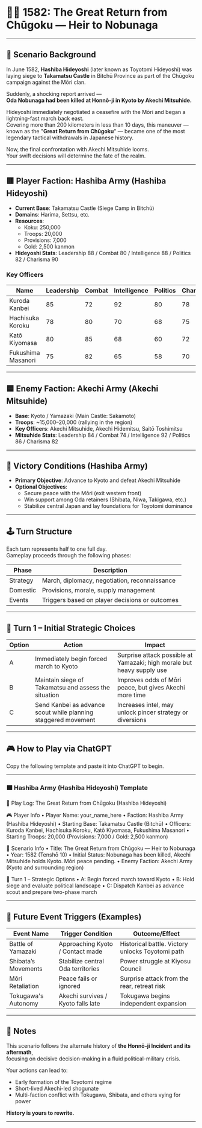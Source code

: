 # 🏃‍♂️ 1582: The Great Return from Chūgoku — Heir to Nobunaga

---

## 📘 Scenario Background

In June 1582, **Hashiba Hideyoshi** (later known as Toyotomi Hideyoshi) was laying siege to **Takamatsu Castle** in Bitchū Province as part of the Chūgoku campaign against the Mōri clan.

Suddenly, a shocking report arrived —  
**Oda Nobunaga had been killed at Honnō-ji in Kyoto by Akechi Mitsuhide.**

Hideyoshi immediately negotiated a ceasefire with the Mōri and began a lightning-fast march back east.  
Covering more than 200 kilometers in less than 10 days, this maneuver — known as the "**Great Return from Chūgoku**" — became one of the most legendary tactical withdrawals in Japanese history.

Now, the final confrontation with Akechi Mitsuhide looms.  
Your swift decisions will determine the fate of the realm.

---

## 🟥 Player Faction: Hashiba Army (Hashiba Hideyoshi)

- **Current Base**: Takamatsu Castle (Siege Camp in Bitchū)
- **Domains**: Harima, Settsu, etc.  
- **Resources**:  
  - Koku: 250,000  
  - Troops: 20,000  
  - Provisions: 7,000  
  - Gold: 2,500 kanmon  
- **Hideyoshi Stats**: Leadership 88 / Combat 80 / Intelligence 88 / Politics 82 / Charisma 90

### Key Officers

| Name             | Leadership | Combat | Intelligence | Politics | Charisma |
|------------------|------------|--------|--------------|----------|----------|
| Kuroda Kanbei    | 85         | 72     | 92           | 80       | 78       |
| Hachisuka Koroku | 78         | 80     | 70           | 68       | 75       |
| Katō Kiyomasa    | 80         | 85     | 68           | 60       | 72       |
| Fukushima Masanori | 75       | 82     | 65           | 58       | 70       |

---

## 🟦 Enemy Faction: Akechi Army (Akechi Mitsuhide)

- **Base**: Kyoto / Yamazaki (Main Castle: Sakamoto)  
- **Troops**: ~15,000–20,000 (rallying in the region)  
- **Key Officers**: Akechi Mitsuhide, Akechi Hidemitsu, Saitō Toshimitsu  
- **Mitsuhide Stats**: Leadership 84 / Combat 74 / Intelligence 92 / Politics 86 / Charisma 82

---

## 🎯 Victory Conditions (Hashiba Army)

- **Primary Objective**: Advance to Kyoto and defeat Akechi Mitsuhide  
- **Optional Objectives**:
  - Secure peace with the Mōri (exit western front)
  - Win support among Oda retainers (Shibata, Niwa, Takigawa, etc.)
  - Stabilize central Japan and lay foundations for Toyotomi dominance

---

## 🕹️ Turn Structure

Each turn represents half to one full day.  
Gameplay proceeds through the following phases:

| Phase   | Description                                     |
|---------|-------------------------------------------------|
| Strategy | March, diplomacy, negotiation, reconnaissance  |
| Domestic | Provisions, morale, supply management           |
| Events   | Triggers based on player decisions or outcomes |

---

## 🔰 Turn 1 – Initial Strategic Choices

| Option | Action | Impact |
|--------|--------|--------|
| A | Immediately begin forced march to Kyoto | Surprise attack possible at Yamazaki; high morale but heavy supply use |
| B | Maintain siege of Takamatsu and assess the situation | Improves odds of Mōri peace, but gives Akechi more time |
| C | Send Kanbei as advance scout while planning staggered movement | Increases intel, may unlock pincer strategy or diversions |

---

## 🎮 How to Play via ChatGPT

Copy the following template and paste it into ChatGPT to begin.

---

### 🟧 Hashiba Army (Hashiba Hideyoshi) Template

📝 Play Log: The Great Return from Chūgoku (Hashiba Hideyoshi)

🎮 Player Info
	•	Player Name: your_name_here
	•	Faction: Hashiba Army (Hashiba Hideyoshi)
	•	Starting Base: Takamatsu Castle (Bitchū)
	•	Officers: Kuroda Kanbei, Hachisuka Koroku, Katō Kiyomasa, Fukushima Masanori
	•	Starting Troops: 20,000 (Provisions: 7,000 / Gold: 2,500 kanmon)

📘 Scenario Info
	•	Title: The Great Return from Chūgoku — Heir to Nobunaga
	•	Year: 1582 (Tenshō 10)
	•	Initial Status: Nobunaga has been killed, Akechi Mitsuhide holds Kyoto. Mōri peace pending.
	•	Enemy Faction: Akechi Army (Kyoto and surrounding region)

🎯 Turn 1 – Strategic Options
	•	A: Begin forced march toward Kyoto
	•	B: Hold siege and evaluate political landscape
	•	C: Dispatch Kanbei as advance scout and prepare two-phase march

 ---

## 🧭 Future Event Triggers (Examples)

| Event Name         | Trigger Condition                   | Outcome/Effect                             |
|--------------------|--------------------------------------|---------------------------------------------|
| Battle of Yamazaki | Approaching Kyoto / Contact made     | Historical battle. Victory unlocks Toyotomi path |
| Shibata’s Movements | Stabilize central Oda territories    | Power struggle at Kiyosu Council            |
| Mōri Retaliation    | Peace fails or ignored               | Surprise attack from the rear, retreat risk |
| Tokugawa's Autonomy | Akechi survives / Kyoto falls late   | Tokugawa begins independent expansion       |

---

## 💬 Notes

This scenario follows the alternate history of **the Honnō-ji Incident and its aftermath**,  
focusing on decisive decision-making in a fluid political-military crisis.

Your actions can lead to:

- Early formation of the Toyotomi regime  
- Short-lived Akechi-led shogunate  
- Multi-faction conflict with Tokugawa, Shibata, and others vying for power

**History is yours to rewrite.**

---
